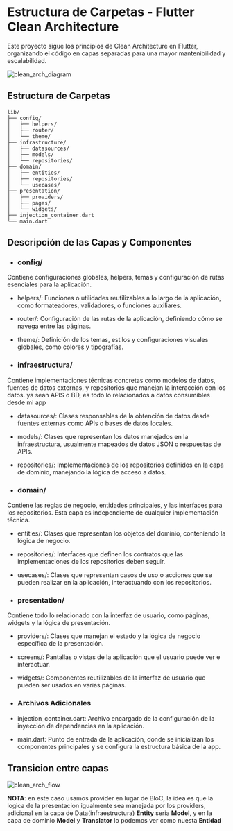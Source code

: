# Estructura de Carpetas - Flutter Clean Architecture

Este proyecto sigue los principios de Clean Architecture en Flutter, organizando el código en capas separadas para una mayor mantenibilidad y escalabilidad.

![clean_arch_diagram](https://miro.medium.com/v2/resize:fit:1400/format:webp/0*dX_zDXT7FiBemzFs.png)

## Estructura de Carpetas

```plaintext
lib/
├── config/
│   ├── helpers/
│   ├── router/
│   └── theme/
├── infrastructure/
│   ├── datasources/
│   ├── models/
│   └── repositories/
├── domain/
│   ├── entities/
│   ├── repositories/
│   └── usecases/
├── presentation/
│   ├── providers/
│   ├── pages/
│   └── widgets/
├── injection_container.dart
└── main.dart
```

## Descripción de las Capas y Componentes
* ### config/

Contiene configuraciones globales, helpers, temas y configuración de rutas esenciales para la aplicación.

* helpers/: Funciones o utilidades reutilizables a lo largo de la aplicación, como formateadores, validadores, o funciones auxiliares.
* router/: Configuración de las rutas de la aplicación, definiendo cómo se navega entre las páginas.
* theme/: Definición de los temas, estilos y configuraciones visuales globales, como colores y tipografías.

* ### infraestructura/
Contiene implementaciones técnicas concretas como modelos de datos, fuentes de datos externas, y repositorios que manejan la interacción con los datos. ya sean APIS o BD, es todo lo relacionados a datos consumibles desde mi app

* datasources/: Clases responsables de la obtención de datos desde fuentes externas como APIs o bases de datos locales.
* models/: Clases que representan los datos manejados en la infraestructura, usualmente mapeados de datos JSON o respuestas de APIs.
* repositories/: Implementaciones de los repositorios definidos en la capa de dominio, manejando la lógica de acceso a datos.

* ### domain/
Contiene las reglas de negocio, entidades principales, y las interfaces para los repositorios. Esta capa es independiente de cualquier implementación técnica.

* entities/: Clases que representan los objetos del dominio, conteniendo la lógica de negocio.
* repositories/: Interfaces que definen los contratos que las implementaciones de los repositorios deben seguir.
* usecases/: Clases que representan casos de uso o acciones que se pueden realizar en la aplicación, interactuando con los repositorios.

* ### presentation/
Contiene todo lo relacionado con la interfaz de usuario, como páginas, widgets y la lógica de presentación.

* providers/: Clases que manejan el estado y la lógica de negocio específica de la presentación.
* screens/: Pantallas o vistas de la aplicación que el usuario puede ver e interactuar.
* widgets/: Componentes reutilizables de la interfaz de usuario que pueden ser usados en varias páginas.

* ### Archivos Adicionales
* injection_container.dart: Archivo encargado de la configuración de la inyección de dependencias en la aplicación.
* main.dart: Punto de entrada de la aplicación, donde se inicializan los componentes principales y se configura la estructura básica de la app.

## Transicion entre capas
![clean_arch_flow](https://miro.medium.com/v2/resize:fit:1400/format:webp/0*dg1jimhK9ytRJnyM.png)

**NOTA**: en este caso usamos provider en lugar de BloC, la idea es que la logica de la presentacion igualmente sea manejada por los providers, adicional en la capa de Data(infraestructura) **Entity** seria **Model**, y en la capa de dominio **Model** y **Translator** lo podemos ver como nuesta **Entidad**
